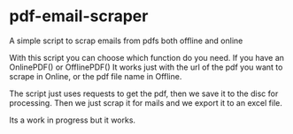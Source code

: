 # pdf-email-scraper
A simple script to scrap emails from pdfs both offline and online

With this script you can choose which function do you need. If you have an OnlinePDF() or OfflinePDF()
It works just with the url of the pdf you want to scrape in Online, or the pdf file name in Offline.

The script just uses requests to get the pdf, then we save it to the disc for processing.
Then we just scrap it for mails and we export it to an excel file.

Its a work in progress but it works.
